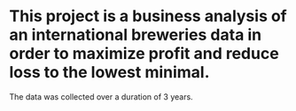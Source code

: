 # This project is a business analysis of an international breweries data in order to maximize profit and reduce loss to the lowest minimal.
The data was collected over a duration of 3 years.

